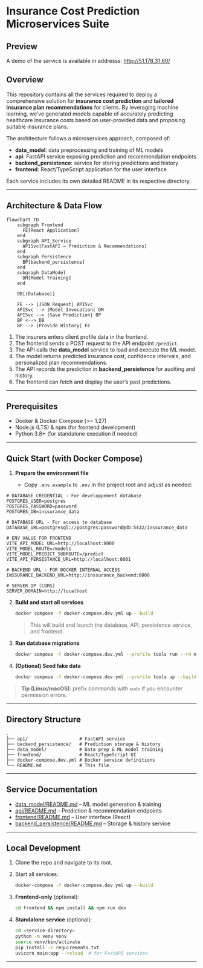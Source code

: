 # Insurance Cost Prediction Microservices Suite

## Preview 

A demo of the service is available in addresss: http://51.178.31.60/

## Overview

This repository contains all the services required to deploy a comprehensive solution for **insurance cost prediction** and **tailored insurance plan recommendations** for clients. By leveraging machine learning, we’ve generated models capable of accurately predicting healthcare insurance costs based on user-provided data and proposing suitable insurance plans.

The architecture follows a microservices approach, composed of:

* **data\_model**: data preprocessing and training of ML models
* **api**: FastAPI service exposing prediction and recommendation endpoints
* **backend\_persistence**: service for storing predictions and history
* **frontend**: React/TypeScript application for the user interface

Each service includes its own detailed README in its respective directory.

---

## Architecture & Data Flow

```mermaid
flowchart TD
    subgraph Frontend
      FE[React Application]
    end
    subgraph API_Service
      APISvc[FastAPI – Prediction & Recommendations]
    end
    subgraph Persistence
      BP[backend_persistence]
    end
    subgraph DataModel
      DM[Model Training]
    end

    DB[(Database)]

    FE --> |JSON Request| APISvc
    APISvc --> |Model Invocation| DM
    APISvc --> |Save Prediction| BP
    BP <--> DB
    BP --> |Provide History| FE
```

1. The insurers enters client profile data in the frontend.
2. The frontend sends a POST request to the API endpoint `/predict`.
3. The API calls the **data\_model** service to load and execute the ML model.
4. The model returns predicted insurance cost, confidence intervals, and personalized plan recommendations.
5. The API records the prediction in **backend\_persistence** for auditing and history.
6. The frontend can fetch and display the user’s past predictions.

---

## Prerequisites

* Docker & Docker Compose (>= 1.27)
* Node.js (LTS) & npm (for frontend development)
* Python 3.8+ (for standalone execution if needed)

---

## Quick Start (with Docker Compose)

1. **Prepare the environment file**

   * Copy `.env.example` to `.env` in the project root and adjust as needed:

```env
# DATABASE CREDENTIAL - For developpement database
POSTGRES_USER=postgres
POSTGRES_PASSWORD=password
POSTGRES_DB=inssurance_data

# DATABASE URL - For access to database
DATABASE_URL=postgresql://postgres:password@db:5432/inssurance_data

# ENV VALUE FOR FRONTEND
VITE_API_MODEL_URL=http://localhost:8000
VITE_MODEL_ROUTE=/models
VITE_MODEL_PREDICT_SUBROUTE=/predict
VITE_API_PERSISTANCE_URL=http://localhost:8001

# BACKEND URL - FOR DOCKER INTERNAL ACCESS
INSSURANCE_BACKEND_URL=http://inssurance_backend:8000

# SERVER IP (CORS)
SERVER_DOMAIN=http://localhost
```

2. **Build and start all services**

   ```bash
   docker compose -f docker-compose.dev.yml up --build
   ```

   > This will build and launch the database, API, persistence service, and frontend.

3. **Run database migrations**

   ```bash
   docker compose -f docker-compose.dev.yml --profile tools run --rm migrations
   ```

4. **(Optional) Seed fake data**

   ```bash
   docker compose -f docker-compose.dev.yml --profile tools up --build --force-recreate seed
   ```

> **Tip (Linux/macOS)**: prefix commands with `sudo` if you encounter permission errors.

---

## Directory Structure

```text
.
├── api/                   # FastAPI service
├── backend_persistence/   # Prediction storage & history
├── data_model/            # Data prep & ML model training
├── frontend/              # React/TypeScript UI
├── docker-compose.dev.yml # Docker service definitions
└── README.md              # This file
```

---

## Service Documentation

* [data\_model/README.md](./data_model/README.md)  – ML model generation & training
* [api/README.md](./api/README.md)             – Prediction & recommendation endpoints
* [frontend/README.md](./frontend/README.md)   – User interface (React)
* [backend\_persistence/README.md](./backend_persistence/README.md) – Storage & history service

---

## Local Development

1. Clone the repo and navigate to its root.
2. Start all services:

   ```bash
   docker-compose -f docker-compose.dev.yml up --build
   ```
3. **Frontend-only** (optional):

   ```bash
   cd frontend && npm install && npm run dev
   ```
4. **Standalone service** (optional):

   ```bash
   cd <service-directory>
   python -m venv venv
   source venv/bin/activate
   pip install -r requirements.txt
   uvicorn main:app --reload  # for FastAPI services
   ```

---
